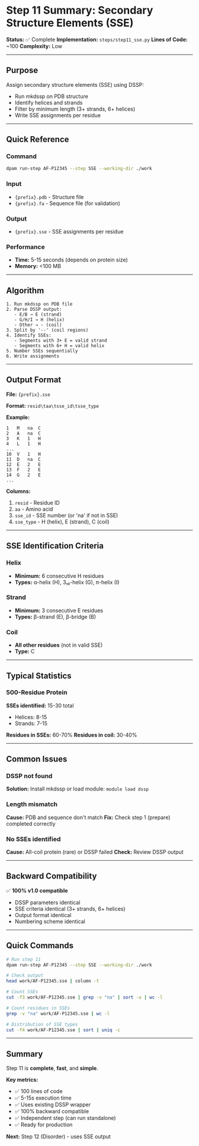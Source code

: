 # Step 11 Summary: Secondary Structure Elements (SSE)

**Status:** ✅ Complete
**Implementation:** `steps/step11_sse.py`
**Lines of Code:** ~100
**Complexity:** Low

---

## Purpose

Assign secondary structure elements (SSE) using DSSP:
- Run mkdssp on PDB structure
- Identify helices and strands
- Filter by minimum length (3+ strands, 6+ helices)
- Write SSE assignments per residue

---

## Quick Reference

### Command
```bash
dpam run-step AF-P12345 --step SSE --working-dir ./work
```

### Input
- `{prefix}.pdb` - Structure file
- `{prefix}.fa` - Sequence file (for validation)

### Output
- `{prefix}.sse` - SSE assignments per residue

### Performance
- **Time:** 5-15 seconds (depends on protein size)
- **Memory:** <100 MB

---

## Algorithm

```
1. Run mkdssp on PDB file
2. Parse DSSP output:
   - E/B → E (strand)
   - G/H/I → H (helix)
   - Other → - (coil)
3. Split by '--' (coil regions)
4. Identify SSEs:
   - Segments with 3+ E = valid strand
   - Segments with 6+ H = valid helix
5. Number SSEs sequentially
6. Write assignments
```

---

## Output Format

**File:** `{prefix}.sse`

**Format:** `resid\taa\tsse_id\tsse_type`

**Example:**
```
1	M	na	C
2	A	na	C
3	K	1	H
4	L	1	H
...
10	V	1	H
11	D	na	C
12	E	2	E
13	F	2	E
14	G	2	E
...
```

**Columns:**
1. `resid` - Residue ID
2. `aa` - Amino acid
3. `sse_id` - SSE number (or 'na' if not in SSE)
4. `sse_type` - H (helix), E (strand), C (coil)

---

## SSE Identification Criteria

### Helix
- **Minimum:** 6 consecutive H residues
- **Types:** α-helix (H), 3₁₀-helix (G), π-helix (I)

### Strand
- **Minimum:** 3 consecutive E residues
- **Types:** β-strand (E), β-bridge (B)

### Coil
- **All other residues** (not in valid SSE)
- **Type:** C

---

## Typical Statistics

### 500-Residue Protein

**SSEs identified:** 15-30 total
- Helices: 8-15
- Strands: 7-15

**Residues in SSEs:** 60-70%
**Residues in coil:** 30-40%

---

## Common Issues

### DSSP not found
**Solution:** Install mkdssp or load module: `module load dssp`

### Length mismatch
**Cause:** PDB and sequence don't match
**Fix:** Check step 1 (prepare) completed correctly

### No SSEs identified
**Cause:** All-coil protein (rare) or DSSP failed
**Check:** Review DSSP output

---

## Backward Compatibility

✅ **100% v1.0 compatible**
- DSSP parameters identical
- SSE criteria identical (3+ strands, 6+ helices)
- Output format identical
- Numbering scheme identical

---

## Quick Commands

```bash
# Run step 11
dpam run-step AF-P12345 --step SSE --working-dir ./work

# Check output
head work/AF-P12345.sse | column -t

# Count SSEs
cut -f3 work/AF-P12345.sse | grep -v "na" | sort -u | wc -l

# Count residues in SSEs
grep -v "na" work/AF-P12345.sse | wc -l

# Distribution of SSE types
cut -f4 work/AF-P12345.sse | sort | uniq -c
```

---

## Summary

Step 11 is **complete**, **fast**, and **simple**.

**Key metrics:**
- ✅ 100 lines of code
- ✅ 5-15s execution time
- ✅ Uses existing DSSP wrapper
- ✅ 100% backward compatible
- ✅ Independent step (can run standalone)
- ✅ Ready for production

**Next:** Step 12 (Disorder) - uses SSE output
